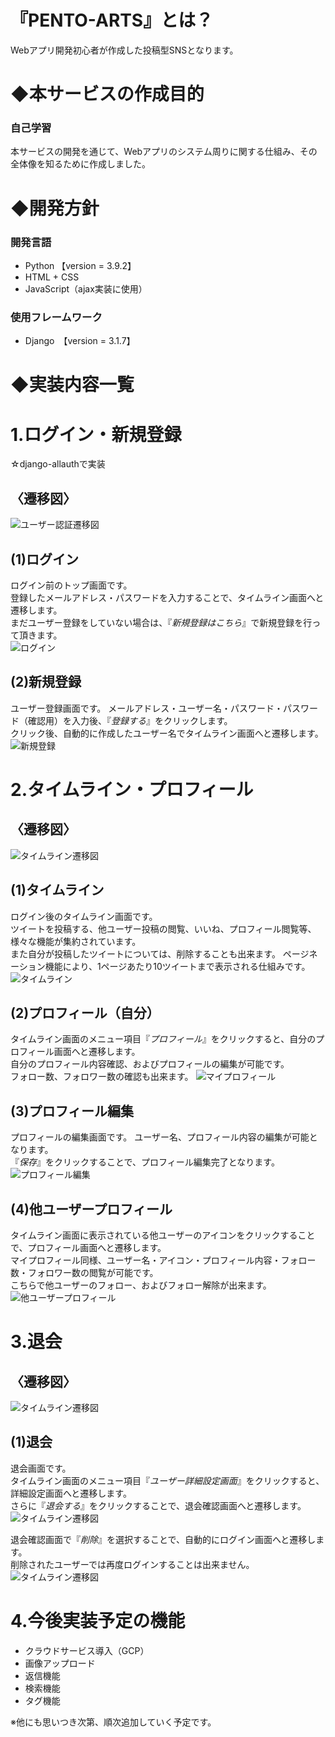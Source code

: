 # 『PENTO-ARTS』とは？
Webアプリ開発初心者が作成した投稿型SNSとなります。

# ◆本サービスの作成目的

### 自己学習  
本サービスの開発を通じて、Webアプリのシステム周りに関する仕組み、その全体像を知るために作成しました。  


# ◆開発方針

### 開発言語
* Python 【version = 3.9.2】  
* HTML + CSS
* JavaScript（ajax実装に使用）  

### 使用フレームワーク
* Django　【version = 3.1.7】  


# ◆実装内容一覧


# 1.ログイン・新規登録

☆django-allauthで実装

## 〈遷移図〉
![ユーザー認証遷移図](/img/スライド1.PNG) 

## (1)ログイン

ログイン前のトップ画面です。  
登録したメールアドレス・パスワードを入力することで、タイムライン画面へと遷移します。  
まだユーザー登録をしていない場合は、『_新規登録はこちら_』で新規登録を行って頂きます。  
![ログイン](/img/スライド2.PNG) 

## (2)新規登録

ユーザー登録画面です。
メールアドレス・ユーザー名・パスワード・パスワード（確認用）を入力後、『_登録する_』をクリックします。  
クリック後、自動的に作成したユーザー名でタイムライン画面へと遷移します。
![新規登録](/img/スライド3.PNG) 


# 2.タイムライン・プロフィール

## 〈遷移図〉
![タイムライン遷移図](/img/スライド5.PNG)

## (1)タイムライン  

ログイン後のタイムライン画面です。  
ツイートを投稿する、他ユーザー投稿の閲覧、いいね、プロフィール閲覧等、様々な機能が集約されています。  
また自分が投稿したツイートについては、削除することも出来ます。
ページネーション機能により、1ページあたり10ツイートまで表示される仕組みです。
![タイムライン](/img/スライド4.PNG)

## (2)プロフィール（自分）  

タイムライン画面のメニュー項目『_プロフィール_』をクリックすると、自分のプロフィール画面へと遷移します。  
自分のプロフィール内容確認、およびプロフィールの編集が可能です。  
フォロー数、フォロワー数の確認も出来ます。
![マイプロフィール](/img/スライド6.PNG)

## (3)プロフィール編集  

プロフィールの編集画面です。
ユーザー名、プロフィール内容の編集が可能となります。  
『_保存_』をクリックすることで、プロフィール編集完了となります。  
![プロフィール編集](/img/スライド7.PNG)

## (4)他ユーザープロフィール  

タイムライン画面に表示されている他ユーザーのアイコンをクリックすることで、プロフィール画面へと遷移します。  
マイプロフィール同様、ユーザー名・アイコン・プロフィール内容・フォロー数・フォロワー数の閲覧が可能です。  
こちらで他ユーザーのフォロー、およびフォロー解除が出来ます。  
![他ユーザープロフィール](/img/スライド8.PNG)


# 3.退会  

## 〈遷移図〉
![タイムライン遷移図](/img/スライド9.PNG)

## (1)退会  

退会画面です。  
タイムライン画面のメニュー項目『_ユーザー詳細設定画面_』をクリックすると、詳細設定画面へと遷移します。  
さらに『_退会する_』をクリックすることで、退会確認画面へと遷移します。  
![タイムライン遷移図](/img/スライド10.PNG)  

退会確認画面で『_削除_』を選択することで、自動的にログイン画面へと遷移します。  
削除されたユーザーでは再度ログインすることは出来ません。
![タイムライン遷移図](/img/スライド11.PNG)  


# 4.今後実装予定の機能

* クラウドサービス導入（GCP）
* 画像アップロード
* 返信機能
* 検索機能
* タグ機能  

※他にも思いつき次第、順次追加していく予定です。

